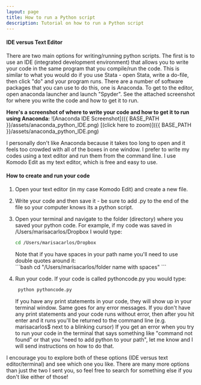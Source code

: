 ```yaml
---
layout: page
title: How to run a Python script
description: Tutorial on how to run a Python script
---
```


#### IDE versus Text Editor

There are two main options for writing/running python scripts. The first is to use an IDE (integrated development environment) that allows you to write your code in the same program that you compile/run the code. This is similar to what you would do if you use Stata - open Stata, write a do-file, then click "do" and your program runs. There are a number of software packages that you can use to do this, one is Anaconda. To get to the editor, open anaconda launcher and launch "Spyder". See the attached screenshot for where you write the code and how to get it to run.

**Here's a screenshot of where to write your code and how to get it to run using Anaconda:**
![Anaconda IDE Screenshot]({{ BASE_PATH }}/assets/anaconda_python_IDE.png)
[(click here to zoom)]({{ BASE_PATH }}/assets/anaconda_python_IDE.png)

I personally don't like Anaconda because it takes too long to open and it feels too crowded with all of the boxes in one window. I prefer to write my codes using a text editor and run them from the command line. I use Komodo Edit as my text editor, which is free and easy to use.

#### How to create and run your code

1. Open your text editor (in my case Komodo Edit) and create a new file.  
2. Write your code and then save it - be sure to add .py to the end of the file so your computer knows its a python script.
3. Open your terminal and navigate to the folder (directory) where you saved your python code. For example, if my code was saved in /Users/marisacarlos/Dropbox I would type:
   ```bash
   cd /Users/marisacarlos/Dropbox
   ```
   <div class="warning">
   Note that if you have spaces in your path name you'll need to use double quotes around it:
   </div>
   ```bash
   cd "/Users/marisacarlos/folder name with spaces"
   ```

4. Run your code. If your code is called pythoncode.py you would type:
   ```bash
    python pythoncode.py
    ```
    If you have any print statements in your code, they will show up in your terminal window. Same goes for any error messages. If you don't have any print statements and your code runs without error, then after you hit enter and it runs you'll be returned to the command line (e.g. marisacarlos$ next to a blinking cursor)
If you get an error when you try to run your code in the terminal that says something like "command not found" or that you "need to add python to your path", let me know and I will send instructions on how to do that.

I encourage you to explore both of these options (IDE versus text editor/terminal) and see which one you like. There are many more options than just the two I sent you, so feel free to search for something else if you don't like either of those! 